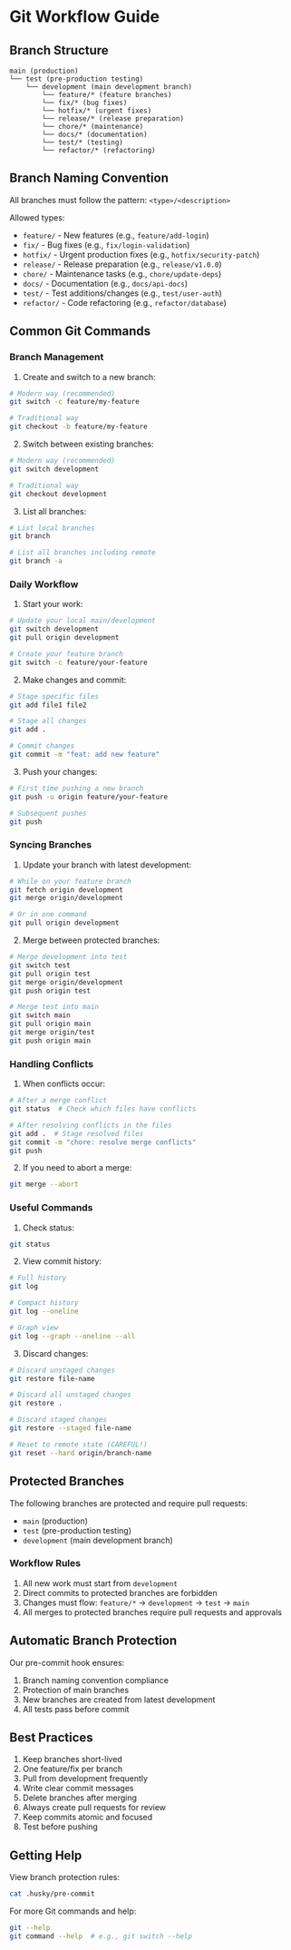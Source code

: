 # Git Workflow Guide

## Branch Structure

```
main (production)
└── test (pre-production testing)
    └── development (main development branch)
        └── feature/* (feature branches)
        └── fix/* (bug fixes)
        └── hotfix/* (urgent fixes)
        └── release/* (release preparation)
        └── chore/* (maintenance)
        └── docs/* (documentation)
        └── test/* (testing)
        └── refactor/* (refactoring)
```

## Branch Naming Convention

All branches must follow the pattern: `<type>/<description>`

Allowed types:

- `feature/` - New features (e.g., `feature/add-login`)
- `fix/` - Bug fixes (e.g., `fix/login-validation`)
- `hotfix/` - Urgent production fixes (e.g., `hotfix/security-patch`)
- `release/` - Release preparation (e.g., `release/v1.0.0`)
- `chore/` - Maintenance tasks (e.g., `chore/update-deps`)
- `docs/` - Documentation (e.g., `docs/api-docs`)
- `test/` - Test additions/changes (e.g., `test/user-auth`)
- `refactor/` - Code refactoring (e.g., `refactor/database`)

## Common Git Commands

### Branch Management

1. Create and switch to a new branch:

```bash
# Modern way (recommended)
git switch -c feature/my-feature

# Traditional way
git checkout -b feature/my-feature
```

2. Switch between existing branches:

```bash
# Modern way (recommended)
git switch development

# Traditional way
git checkout development
```

3. List all branches:

```bash
# List local branches
git branch

# List all branches including remote
git branch -a
```

### Daily Workflow

1. Start your work:

```bash
# Update your local main/development
git switch development
git pull origin development

# Create your feature branch
git switch -c feature/your-feature
```

2. Make changes and commit:

```bash
# Stage specific files
git add file1 file2

# Stage all changes
git add .

# Commit changes
git commit -m "feat: add new feature"
```

3. Push your changes:

```bash
# First time pushing a new branch
git push -u origin feature/your-feature

# Subsequent pushes
git push
```

### Syncing Branches

1. Update your branch with latest development:

```bash
# While on your feature branch
git fetch origin development
git merge origin/development

# Or in one command
git pull origin development
```

2. Merge between protected branches:

```bash
# Merge development into test
git switch test
git pull origin test
git merge origin/development
git push origin test

# Merge test into main
git switch main
git pull origin main
git merge origin/test
git push origin main
```

### Handling Conflicts

1. When conflicts occur:

```bash
# After a merge conflict
git status  # Check which files have conflicts

# After resolving conflicts in the files
git add .  # Stage resolved files
git commit -m "chore: resolve merge conflicts"
git push
```

2. If you need to abort a merge:

```bash
git merge --abort
```

### Useful Commands

1. Check status:

```bash
git status
```

2. View commit history:

```bash
# Full history
git log

# Compact history
git log --oneline

# Graph view
git log --graph --oneline --all
```

3. Discard changes:

```bash
# Discard unstaged changes
git restore file-name

# Discard all unstaged changes
git restore .

# Discard staged changes
git restore --staged file-name

# Reset to remote state (CAREFUL!)
git reset --hard origin/branch-name
```

## Protected Branches

The following branches are protected and require pull requests:

- `main` (production)
- `test` (pre-production testing)
- `development` (main development branch)

### Workflow Rules

1. All new work must start from `development`
2. Direct commits to protected branches are forbidden
3. Changes must flow: `feature/*` → `development` → `test` → `main`
4. All merges to protected branches require pull requests and approvals

## Automatic Branch Protection

Our pre-commit hook ensures:

1. Branch naming convention compliance
2. Protection of main branches
3. New branches are created from latest development
4. All tests pass before commit

## Best Practices

1. Keep branches short-lived
2. One feature/fix per branch
3. Pull from development frequently
4. Write clear commit messages
5. Delete branches after merging
6. Always create pull requests for review
7. Keep commits atomic and focused
8. Test before pushing

## Getting Help

View branch protection rules:

```bash
cat .husky/pre-commit
```

For more Git commands and help:

```bash
git --help
git command --help  # e.g., git switch --help
```
